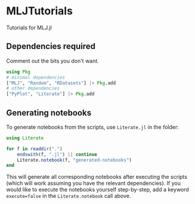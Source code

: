 # MLJTutorials
Tutorials for MLJ.jl

## Dependencies required

Comment out the bits you don't want.

```julia
using Pkg
# minimal dependencies
["MLJ", "Random", "RDatasets"] |> Pkg.add
# other dependencies
["PyPlot", "Literate"] |> Pkg.add
```

## Generating notebooks

To generate notebooks from the scripts, use `Literate.jl` in the folder:

```julia
using Literate

for f in readdir(".")
    endswith(f, ".jl") || continue
    Literate.notebook(f, "generated-notebooks")
end
```

This will generate all corresponding notebooks after executing the scripts (which will work assuming you have the relevant dependencies). 
If you would like to execute the notebooks yourself step-by-step, add a keyword `execute=false` in the `Literate.notebook` call above.
